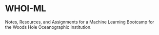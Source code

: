 # WHOI-ML
Notes, Resources, and Assignments for a Machine Learning Bootcamp for the Woods Hole Oceanographic Institution.

